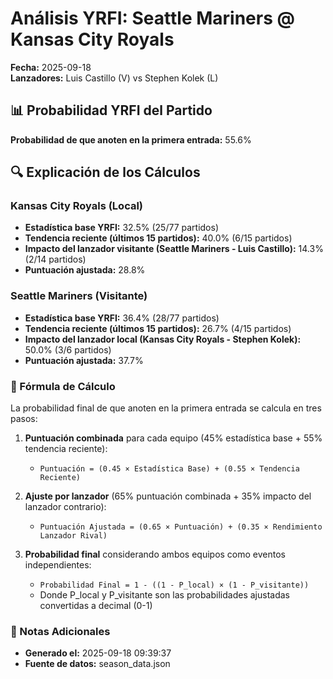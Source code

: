 # Análisis YRFI: Seattle Mariners @ Kansas City Royals

**Fecha:** 2025-09-18  
**Lanzadores:** Luis Castillo (V) vs Stephen Kolek (L)

## 📊 Probabilidad YRFI del Partido

**Probabilidad de que anoten en la primera entrada:** 55.6%

## 🔍 Explicación de los Cálculos

### Kansas City Royals (Local)
- **Estadística base YRFI:** 32.5% (25/77 partidos)
- **Tendencia reciente (últimos 15 partidos):** 40.0% (6/15 partidos)
- **Impacto del lanzador visitante (Seattle Mariners - Luis Castillo):** 14.3% (2/14 partidos)
- **Puntuación ajustada:** 28.8%

### Seattle Mariners (Visitante)
- **Estadística base YRFI:** 36.4% (28/77 partidos)
- **Tendencia reciente (últimos 15 partidos):** 26.7% (4/15 partidos)
- **Impacto del lanzador local (Kansas City Royals - Stephen Kolek):** 50.0% (3/6 partidos)
- **Puntuación ajustada:** 37.7%

### 📝 Fórmula de Cálculo

La probabilidad final de que anoten en la primera entrada se calcula en tres pasos:

1. **Puntuación combinada** para cada equipo (45% estadística base + 55% tendencia reciente):
   - `Puntuación = (0.45 × Estadística Base) + (0.55 × Tendencia Reciente)`

2. **Ajuste por lanzador** (65% puntuación combinada + 35% impacto del lanzador contrario):
   - `Puntuación Ajustada = (0.65 × Puntuación) + (0.35 × Rendimiento Lanzador Rival)`

3. **Probabilidad final** considerando ambos equipos como eventos independientes:
   - `Probabilidad Final = 1 - ((1 - P_local) × (1 - P_visitante))`
   - Donde P_local y P_visitante son las probabilidades ajustadas convertidas a decimal (0-1)

### 📌 Notas Adicionales

- **Generado el:** 2025-09-18 09:39:37
- **Fuente de datos:** season_data.json

